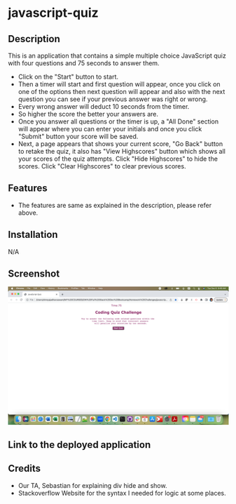 # javascript-quiz

## Description 

This is an application that contains a simple multiple choice JavaScript quiz with four questions and 75 seconds to answer them. 

* Click on the "Start" button to start.
* Then a timer will start and first question will appear, once you click on one of the options then next question will appear and also with the next question you can see if your previous answer was right or wrong.
* Every wrong answer will deduct 10 seconds from the timer.
* So higher the score the better your answers are. 
* Once you answer all questions or the timer is up, a "All Done" section will appear where you can enter your initials and once you click "Submit" button your score will be saved.
* Next, a page appears that shows your current score, "Go Back" button to retake the quiz, it also has "View Highscores" button which shows all your scores of the quiz attempts. Click "Hide Highscores" to hide the scores. Click "Clear Highscores" to clear previous scores. 

## Features

* The features are same as explained in the description, please refer above.

## Installation

N/A

## Screenshot

![Main Webpage](./screenshot/screenshot.png)

## Link to the deployed application



## Credits

* Our TA, Sebastian for explaining div hide and show.
* Stackoverflow Website for the syntax I needed for logic at some places. 


